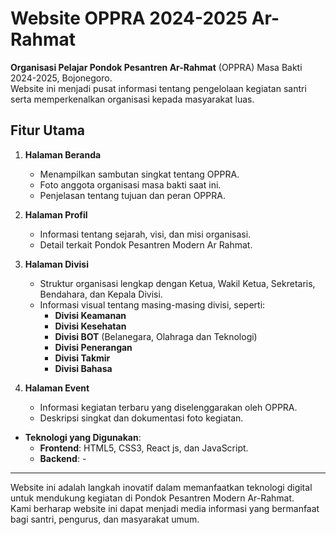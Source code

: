 # Website OPPRA 2024-2025 Ar-Rahmat

**Organisasi Pelajar Pondok Pesantren Ar-Rahmat** (OPPRA) Masa Bakti 2024-2025, Bojonegoro.  
Website ini menjadi pusat informasi tentang pengelolaan kegiatan santri serta memperkenalkan organisasi kepada masyarakat luas.

## **Fitur Utama**
1. **Halaman Beranda**  
   - Menampilkan sambutan singkat tentang OPPRA.  
   - Foto anggota organisasi masa bakti saat ini.  
   - Penjelasan tentang tujuan dan peran OPPRA.  

2. **Halaman Profil**  
   - Informasi tentang sejarah, visi, dan misi organisasi.  
   - Detail terkait Pondok Pesantren Modern Ar Rahmat.  

3. **Halaman Divisi**  
   - Struktur organisasi lengkap dengan Ketua, Wakil Ketua, Sekretaris, Bendahara, dan Kepala Divisi.  
   - Informasi visual tentang masing-masing divisi, seperti:  
     - **Divisi Keamanan**  
     - **Divisi Kesehatan**  
     - **Divisi BOT** (Belanegara, Olahraga dan Teknologi)  
     - **Divisi Penerangan**  
     - **Divisi Takmir**  
     - **Divisi Bahasa**  

4. **Halaman Event**  
   - Informasi kegiatan terbaru yang diselenggarakan oleh OPPRA.  
   - Deskripsi singkat dan dokumentasi foto kegiatan.

- **Teknologi yang Digunakan**:  
  - **Frontend**: HTML5, CSS3, React js, dan JavaScript.  
  - **Backend**: - 
---

Website ini adalah langkah inovatif dalam memanfaatkan teknologi digital untuk mendukung kegiatan di Pondok Pesantren Modern Ar-Rahmat.  
Kami berharap website ini dapat menjadi media informasi yang bermanfaat bagi santri, pengurus, dan masyarakat umum.
